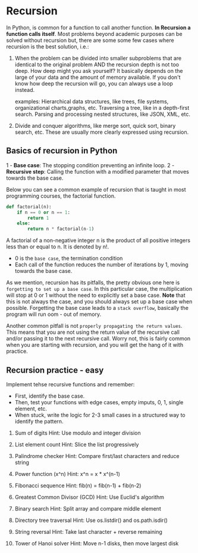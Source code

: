 # Recursion 

In Python, is common for a function to call another function. **In Recursion a  function calls itself**. Most problems beyond academic purposes can be solved without recursion but, there are some some few cases where recursion is the best solution, i.e.:

1. When the problem can be divided into smaller subproblems that are identical to the original problem AND the recursion depth is not too deep. How deep might you ask yourself? It basically depends on the large of your data and the amount of memory available. If you don't know how deep the recursion will go, you can always use a loop instead.

    examples: 
    Hierarchical data structures, like trees, file systems, organizational charts,graphs, etc.
    Traversing a tree, like in a depth-first search.
    Parsing and processing nested structures, like JSON, XML, etc.

2. Divide and conquer algorithms, like merge sort, quick sort, binary search, etc. These are usually more clearly expressed using recursion.

## Basics of recursion in Python

1 - **Base case**: The stopping condition preventing an infinite loop.
2 - **Recursive step**: Calling the function with a modified parameter that moves towards the base case.

Below you can see a common example of recursion that is taught in most programming courses, the factorial function.

```python
def factorial(n):
    if n == 0 or n == 1:
        return 1
    else:
        return n * factorial(n-1)
```

A factorial of a non-negative integer n is the product of all positive integers less than or equal to n. It is denoted by n!.

- 0 is the `base case`, the termination condition
- Each call of the function reduces the number of iterations by 1, moving towards the base case.

As we mention, recursion has its pitfalls, the pretty obvious one here is `forgetting to set up a base case`. In this particular case, the multiplication will stop at 0 or 1 without the need to explicitly set a base case. **Note** that this is not always the case, and you should always set up a base case when possible. Forgetting the base case leads to a `stack overflow`, basically the program will run oom - out of memory.

Another common pitfall is not `properly propagating the return values`. This means that you are not using the return value of the recursive call and/or passing it to the next recursive call. Worry not, this is fairly common when you are starting with recursion, and you will get the hang of it with practice.

## Recursion practice - easy

Implement tehse recursive functions and remember:

- First, identify the base case.
- Then, test your functions with edge cases, empty imputs, 0, 1, single element, etc.
- When stuck, write the logic for 2-3 small cases in a structured way to identify the pattern.

1. Sum of digits
Hint: Use modulo and integer division

2. List element count
Hint: Slice the list progressively

3. Palindrome checker
Hint: Compare first/last characters and reduce string

4. Power function (x^n)
Hint: x^n = x * x^(n-1)

5. Fibonacci sequence
Hint: fib(n) = fib(n-1) + fib(n-2)

6. Greatest Common Divisor (GCD)
Hint: Use Euclid's algorithm

7. Binary search
Hint: Split array and compare middle element

8. Directory tree traversal
Hint: Use os.listdir() and os.path.isdir()

9. String reversal
Hint: Take last character + reverse remaining

10. Tower of Hanoi solver
Hint: Move n-1 disks, then move largest disk